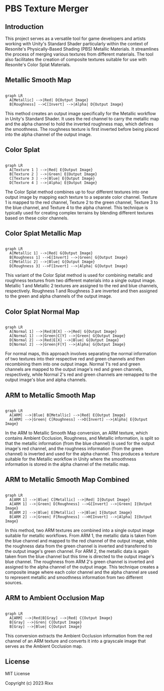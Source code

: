 # PBS Texture Merger
## Introduction
This project serves as a versatile tool for game developers and artists working with Unity's Standard Shader particularly within the context of Resonite's Physically-Based Shading (PBS) Metallic Materials. It streamlines the process of merging various textures from different materials. The tool also facilitates the creation of composite textures suitable for use with Resonite's Color Splat Materials.

## Metallic Smooth Map
```mermaid

graph LR
  A[Metallic] -->|Red| D{Output Image}
  B[Roughness] -->C[Invert] -->|Alpha| D{Output Image}
```

This method creates an output image specifically for the Metallic workflow in Unity's Standard Shader. It uses the red channel to carry the metallic map and the alpha channel to hold the inverted roughness map, which defines the smoothness. The roughness texture is first inverted before being placed into the alpha channel of the output image.

## Color Splat
```mermaid

graph LR
  A[Texture 1 ] -->|Red| E{Output Image}
  B[Texture 2 ] -->|Green| E{Output Image}
  C[Texture 3 ] -->|Blue| E{Output Image}
  D[Texture 4 ] -->|Alpha| E{Output Image}

```

The Color Splat method combines up to four different textures into one output image by mapping each texture to a separate color channel. Texture 1 is mapped to the red channel, Texture 2 to the green channel, Texture 3 to the blue channel, and Texture 4 to the alpha channel. This technique is typically used for creating complex terrains by blending different textures based on these color channels.

## Color Splat Metallic Map
```mermaid

graph LR
  A[Metallic 1] -->|Red| G{Output Image}
  B[Roughness 1] -->E[Invert] -->|Green| G{Output Image}
  C[Metallic 2] -->|Blue| G{Output Image}
  D[Roughness 3] -->F[Invert] -->|Alpha| G{Output Image}
```

This variant of the Color Splat method is used for combining metallic and roughness textures from two different materials into a single output image. Metallic 1 and Metallic 2 textures are assigned to the red and blue channels, respectively. Roughness 1 and Roughness 3 are inverted and then assigned to the green and alpha channels of the output image.

## Color Splat Normal Map
```mermaid

graph LR
  A[Normal 1] -->|Red|B[X] -->|Red| G{Output Image}
  A[Normal 1] -->|Green|C[Y] -->|Green| G{Output Image}
  D[Normal 2] -->|Red|E[X] -->|Blue| G{Output Image}
  D[Normal 2] -->|Green|F[Y] -->|Alpha| G{Output Image}
```

For normal maps, this approach involves separating the normal information of two textures into their respective red and green channels and then recombining them into one output image. Normal 1's red and green channels are mapped to the output image's red and green channels, respectively, while Normal 2's red and green channels are remapped to the output image's blue and alpha channels.

## ARM to Metallic Smooth Map
```mermaid

graph LR
  A[ARM] -->|Blue| B[Metallic] -->|Red| E{Output Image}
  A[ARM] -->|Green| C[Roughness] -->D[Invert] -->|Alpha| E{Output Image}
```

In the ARM to Metallic Smooth Map conversion, an ARM texture, which contains Ambient Occlusion, Roughness, and Metallic information, is split so that the metallic information (from the blue channel) is used for the output image's red channel, and the roughness information (from the green channel) is inverted and used for the alpha channel. This produces a texture suitable for the Metallic workflow in Unity where the smoothness information is stored in the alpha channel of the metallic map.

## ARM to Metallic Smooth Map Combined
```mermaid

graph LR
  A[ARM 1] -->|Blue| C[Metallic] -->|Red| I{Output Image}
  A[ARM 1] -->|Green| D[Roughness] -->G[Invert] -->|Green| I{Output Image}
  B[ARM 2] -->|Blue| E[Metallic] -->|Blue| I{Output Image}
  B[ARM 2] -->|Green| F[Roughness] -->H[Invert] -->|Alpha| I{Output Image}
```

In this method, two ARM textures are combined into a single output image suitable for metallic workflows. From ARM 1, the metallic data is taken from the blue channel and mapped to the red channel of the output image, while the roughness data from the green channel is inverted and transferred to the output image's green channel. For ARM 2, the metallic data is again taken from the blue channel but this time is directed to the output image's blue channel. The roughness from ARM 2's green channel is inverted and assigned to the alpha channel of the output image. This technique creates a composite image where each color channel and the alpha channel are used to represent metallic and smoothness information from two different sources.

## ARM to Ambient Occlusion Map
```mermaid

graph LR
  A[ARM] -->|Red|B[Gray] -->|Red| C{Output Image}
  B[Gray] -->|Gren| C{Output Image}
  B[Gray] -->|Blue| C{Output Image}
```

This conversion extracts the Ambient Occlusion information from the red channel of an ARM texture and converts it into a grayscale image that serves as the Ambient Occlusion map.

## License
MIT License

Copyright (c) 2023 Rixx